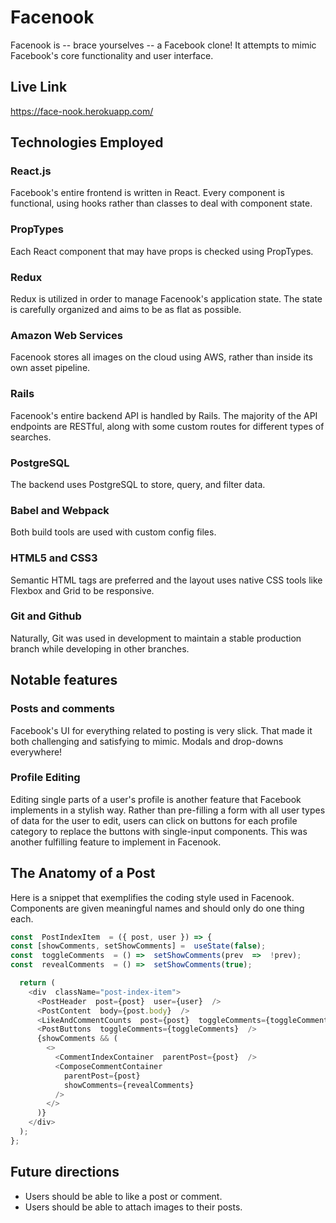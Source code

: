 # Facenook

  

Facenook is -- brace yourselves --  a Facebook clone! It attempts to mimic Facebook's core functionality and user interface.

## Live Link
https://face-nook.herokuapp.com/

## Technologies Employed

### React.js
Facebook's entire frontend is written in React. Every component is functional, using hooks rather than classes to deal with component state.

### PropTypes
Each React component that may have props is checked using PropTypes.

### Redux
Redux is utilized in order to manage Facenook's application state. The state is carefully organized and aims to be as flat as possible.

### Amazon Web Services
Facenook stores all images on the cloud using AWS, rather than inside its own asset pipeline.

### Rails
Facenook's entire backend API is handled by Rails. The majority of the API endpoints are RESTful, along with some custom routes for different types of searches.

### PostgreSQL
The backend uses PostgreSQL to store, query, and filter data.

### Babel and Webpack
Both build tools are used with custom config files.

### HTML5 and CSS3
Semantic HTML tags are preferred and the layout uses native CSS tools like Flexbox and Grid to be responsive.

### Git and Github
Naturally, Git was used in development to maintain a stable production branch while developing in other branches.

## Notable features

### Posts and comments
Facebook's UI for everything related to posting is very slick. That made it both challenging and satisfying to mimic. Modals and drop-downs everywhere!

### Profile Editing
Editing single parts of a user's profile is another feature that Facebook implements in a stylish way. Rather than pre-filling a form with all user types of data for the user to edit, users can click on buttons for each profile category to replace the buttons with single-input components. This was another fulfilling feature to implement in Facenook.

## The Anatomy of a Post
Here is a snippet that exemplifies the coding style used in Facenook. Components are given meaningful names and should only do one thing each.
```javascript
const  PostIndexItem  = ({ post, user }) => {
const [showComments, setShowComments] =  useState(false);
const  toggleComments  = () =>  setShowComments(prev  =>  !prev);
const  revealComments  = () =>  setShowComments(true);

  return (
    <div  className="post-index-item">
      <PostHeader  post={post}  user={user}  />
      <PostContent  body={post.body}  />
      <LikeAndCommentCounts  post={post}  toggleComments={toggleComments}  />
	  <PostButtons  toggleComments={toggleComments}  />
	  {showComments && (
	    <>
		  <CommentIndexContainer  parentPost={post}  />
		  <ComposeCommentContainer  
		    parentPost={post}  
		    showComments={revealComments}  
		  />
	    </>
	  )}
    </div>
  );
};
```

## Future directions

* Users should be able to like a post or comment.
* Users should be able to attach images to their posts.